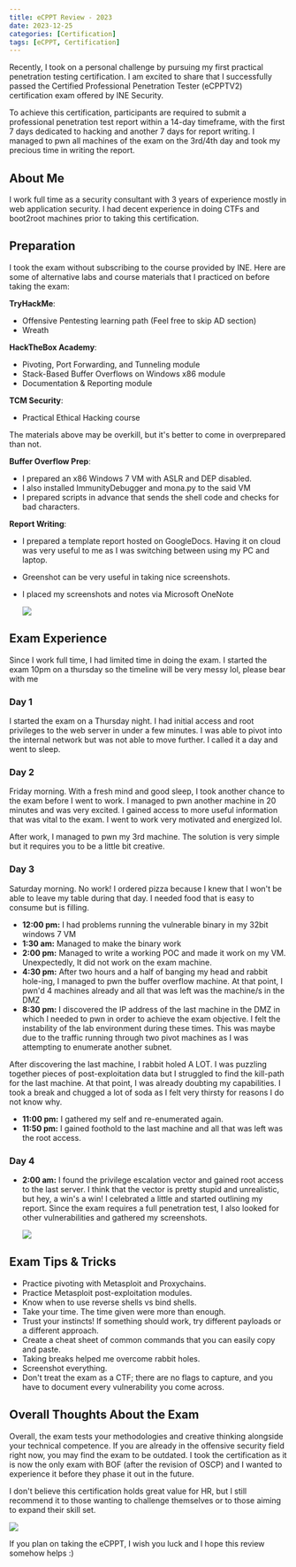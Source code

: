 ```yaml
---
title: eCPPT Review - 2023
date: 2023-12-25
categories: [Certification]
tags: [eCPPT, Certification]
---
```


Recently, I took on a personal challenge by pursuing my first practical penetration testing certification. I am excited to share that I successfully passed the Certified Professional Penetration Tester (eCPPTV2) certification exam offered by INE Security.

To achieve this certification, participants are required to submit a professional penetration test report within a 14-day timeframe, with the first 7 days dedicated to hacking and another 7 days for report writing. I managed to pwn all machines of the exam on the 3rd/4th day and took my precious time in writing the report. 


## About Me

I work full time as a security consultant with 3 years of experience mostly in web application security. I had decent experience in doing CTFs and boot2root machines prior to taking this certification.

## Preparation

I took the exam without subscribing to the course provided by INE. Here are some of alternative labs and course materials that I practiced on before taking the exam:

**TryHackMe**:
- Offensive Pentesting learning path (Feel free to skip AD section)
- Wreath

**HackTheBox Academy**:
- Pivoting, Port Forwarding, and Tunneling module
- Stack-Based Buffer Overflows on Windows x86 module
- Documentation & Reporting module

**TCM Security**:
- Practical Ethical Hacking course

The materials above may be overkill, but it's better to come in overprepared than not.

**Buffer Overflow Prep**:
- I prepared an x86 Windows 7 VM with ASLR and DEP disabled.
- I also installed ImmunityDebugger and mona.py to the said VM
- I prepared scripts in advance that sends the shell code and checks for bad characters.

**Report Writing**:
- I prepared a template report hosted on GoogleDocs. Having it on cloud was very useful to me as I was switching between using my PC and laptop.
- Greenshot can be very useful in taking nice screenshots.
- I placed my screenshots and notes via Microsoft OneNote

  ![](https://raw.githubusercontent.com/jmrcsnchz/jmrcsnchz.github.io/main/assets/2023-12-29%2003_38_12-.png)

## Exam Experience

Since I work full time, I had limited time in doing the exam. I started the exam 10pm on a thursday so the timeline will be very messy lol, please bear with me

### Day 1
I started the exam on a Thursday night. I had initial access and root privileges to the web server in under a few minutes. I was able to pivot into the internal network but was not able to move further. I called it a day and went to sleep.

### Day 2
Friday morning. With a fresh mind and good sleep, I took another chance to the exam before I went to work. I managed to pwn another machine in 20 minutes and was very excited. I gained access to more useful information that was vital to the exam. I went to work very motivated and energized lol.

After work, I managed to pwn my 3rd machine. The solution is very simple but it requires you to be a little bit creative. 

### Day 3
Saturday morning. No work! I ordered pizza because I knew that I won't be able to leave my table during that day. I needed food that is easy to consume but is filling. 

- **12:00 pm:** I had problems running the vulnerable binary in my 32bit windows 7 VM
- **1:30 am:** Managed to make the binary work
- **2:00 pm:** Managed to write a working POC and made it work on my VM. Unexpectedly, It did not work on the exam machine.
- **4:30 pm:** After two hours and a half of banging my head and rabbit hole-ing, I managed to pwn the buffer overflow machine. At that point, I pwn'd 4 machines already and all that was left was the machine/s in the DMZ
- **8:30 pm:**  I discovered the IP address of the last machine in the DMZ in which I needed to pwn in order to achieve the exam objective. I felt the instability of the lab environment during these times. This was maybe due to the traffic running through two pivot machines as I was attempting to enumerate another subnet.

After discovering the last machine, I rabbit holed A LOT. I was puzzling together pieces of post-exploitation data but I struggled to find the kill-path for the last machine. At that point, I was already doubting my capabilities.  I took a break and chugged a lot of soda as I felt very thirsty for reasons I do not know why. 

- **11:00 pm:** I gathered my self and re-enumerated again. 
- **11:50 pm:** I gained foothold to the last machine and all that was left was the root access.

### Day 4
- **2:00 am:** I found the privilege escalation vector and gained root access to the last server. I think that the vector is pretty stupid and unrealistic, but hey, a win's a win! I celebrated a little and started outlining my report. Since the exam requires a full penetration test, I also looked for other vulnerabilities and gathered my screenshots.

   ![](https://raw.githubusercontent.com/jmrcsnchz/jmrcsnchz.github.io/main/assets/2023-12-29%2003_28_37-Clipboard.png)

## Exam Tips & Tricks
- Practice pivoting with Metasploit and Proxychains.
- Practice Metasploit post-exploitation modules.
- Know when to use reverse shells vs bind shells.
- Take your time. The time given were more than enough.
- Trust your instincts! If something should work, try different payloads or a different approach.
- Create a cheat sheet of common commands that you can easily copy and paste.
- Taking breaks helped me overcome rabbit holes.
- Screenshot everything.
- Don't treat the exam as a CTF; there are no flags to capture, and you have to document every vulnerability you come across.

## Overall Thoughts About the Exam
Overall, the exam tests your methodologies and creative thinking alongside your technical competence. If you are already in the offensive security field right now, you may find the exam to be outdated. I took the certification as it is now the only exam with BOF (after the revision of OSCP) and I wanted to experience it before they phase it out in the future.


I don't believe this certification holds great value for HR, but I still recommend it to those wanting to challenge themselves or to those aiming to expand their skill set.

![](https://raw.githubusercontent.com/jmrcsnchz/jmrcsnchz.github.io/main/assets/ecppt-1.png)

If you plan on taking the eCPPT, I wish you luck and I hope this review somehow helps :)
